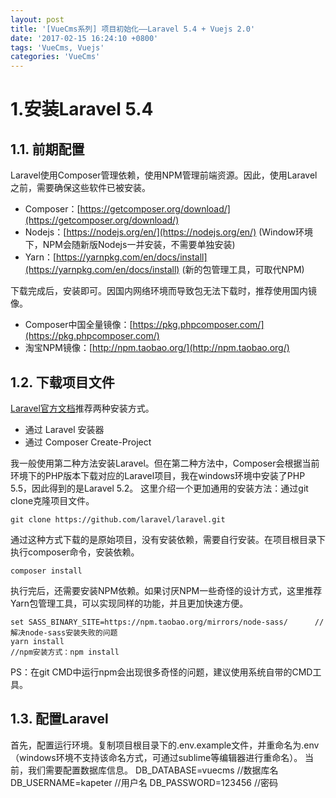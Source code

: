 ```yaml
---
layout: post
title: '[VueCms系列] 项目初始化——Laravel 5.4 + Vuejs 2.0'
date: '2017-02-15 16:24:10 +0800'
tags: 'VueCms, Vuejs'
categories: 'VueCms'
---
```

# 1.安装Laravel 5.4
## 1.1. 前期配置
Laravel使用Composer管理依赖，使用NPM管理前端资源。因此，使用Laravel之前，需要确保这些软件已被安装。

* Composer：[https://getcomposer.org/download/](https://getcomposer.org/download/)
* Nodejs：[https://nodejs.org/en/](https://nodejs.org/en/) (Window环境下，NPM会随新版Nodejs一并安装，不需要单独安装)
* Yarn：[https://yarnpkg.com/en/docs/install](https://yarnpkg.com/en/docs/install) (新的包管理工具，可取代NPM)

下载完成后，安装即可。因国内网络环境而导致包无法下载时，推荐使用国内镜像。

* Composer中国全量镜像：[https://pkg.phpcomposer.com/](https://pkg.phpcomposer.com/)
* 淘宝NPM镜像：[http://npm.taobao.org/](http://npm.taobao.org/)

## 1.2. 下载项目文件
[Laravel官方文档](https://laravel.com/docs/5.4)推荐两种安装方式。

* 通过 Laravel 安装器
* 通过 Composer Create-Project

我一般使用第二种方法安装Laravel。但在第二种方法中，Composer会根据当前环境下的PHP版本下载对应的Laravel项目，我在windows环境中安装了PHP 5.5，因此得到的是Laravel 5.2。
这里介绍一个更加通用的安装方法：通过git clone克隆项目文件。

    git clone https://github.com/laravel/laravel.git

通过这种方式下载的是原始项目，没有安装依赖，需要自行安装。在项目根目录下执行composer命令，安装依赖。

    composer install

执行完后，还需要安装NPM依赖。如果讨厌NPM一些奇怪的设计方式，这里推荐Yarn包管理工具，可以实现同样的功能，并且更加快速方便。

    set SASS_BINARY_SITE=https://npm.taobao.org/mirrors/node-sass/      //解决node-sass安装失败的问题
    yarn install                                                        //npm安装方式：npm install 

PS：在git CMD中运行npm会出现很多奇怪的问题，建议使用系统自带的CMD工具。

## 1.3. 配置Laravel
首先，配置运行环境。复制项目根目录下的.env.example文件，并重命名为.env（windows环境不支持该命名方式，可通过sublime等编辑器进行重命名）。
当前，我们需要配置数据库信息。
    DB_DATABASE=vuecms    //数据库名
    DB_USERNAME=kapeter   //用户名
    DB_PASSWORD=123456    //密码